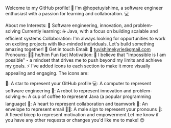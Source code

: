 Welcome to my GitHub profile! 🌟
I'm @hopetuyishime, a software engineer enthusiast with a passion for learning and collaboration. 💻

About me
Interests: 🤖 Software engineering, innovation, and problem-solving
Currently learning: ☕️ Java, with a focus on building scalable and efficient systems
Collaboration: I'm always looking for opportunities to work on exciting projects with like-minded individuals. Let's build something amazing together! 💞️
Get in touch
Email: 📧 tuyishimekyrie@gmail.com
Pronouns: 👨‍♂️ he/him
Fun fact
Motivation: 💪 I believe that "Impossible is I am possible" - a mindset that drives me to push beyond my limits and achieve my goals. ⚡
I've added icons to each section to make it more visually appealing and engaging. The icons are:

🌟: A star to represent your GitHub profile
💻: A computer to represent software engineering
🤖: A robot to represent innovation and problem-solving
☕️: A cup of coffee to represent Java (a popular programming language)
💞️: A heart to represent collaboration and teamwork
📧: An envelope to represent email
👨‍♂️: A male sign to represent your pronouns
💪: A flexed bicep to represent motivation and empowerment
Let me know if you have any other requests or changes you'd like me to make! 😊
